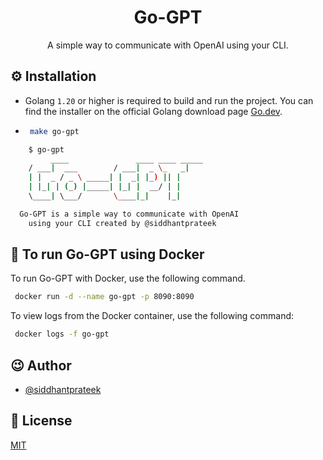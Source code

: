 <h1 align="center">
    Go-GPT
</h1>
<p align="center">
    A simple way to communicate with OpenAI using your CLI.
</p>



## ⚙️ Installation

- Golang `1.20` or higher is required to build and run the project. You can find the installer on the official Golang download page [Go.dev](go.dev).

-  ```bash
    make go-gpt
   ```


```bash
	$ go-gpt
         ____               ____ ____ _____ 
	/ ___|  ___        / ___|  _ \_   _|
	| |  _ / _ \ _____| |  _| |_) || |  
	| |_| | (_) |_____| |_| |  __/ | |  
	\____| \___/       \____|_|    |_|  

  Go-GPT is a simple way to communicate with OpenAI  
    using your CLI created by @siddhantprateek
```

## 🐳 To run Go-GPT using Docker 

To run Go-GPT with Docker, use the following command.
```bash
 docker run -d --name go-gpt -p 8090:8090 
```

To view logs from the Docker container, use the following command:
```bash
 docker logs -f go-gpt
```



## 😉 Author

- [@siddhantprateek](https://github.com/siddhantprateek)

## 📝 License

[MIT](./LICENSE)
